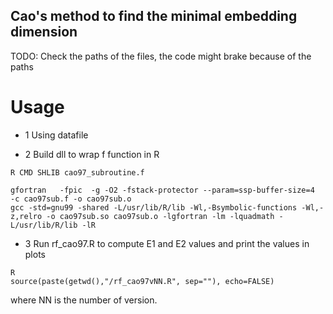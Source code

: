 Cao's method to find the minimal embedding dimension
-----------------
TODO: Check the paths of the files, the code might brake because of the paths


# Usage

* 1 Using datafile

* 2 Build dll to wrap f function in R

```
R CMD SHLIB cao97_subroutine.f
```

```
gfortran   -fpic  -g -O2 -fstack-protector --param=ssp-buffer-size=4  -c cao97sub.f -o cao97sub.o
gcc -std=gnu99 -shared -L/usr/lib/R/lib -Wl,-Bsymbolic-functions -Wl,-z,relro -o cao97sub.so cao97sub.o -lgfortran -lm -lquadmath -L/usr/lib/R/lib -lR
```

* 3 Run rf_cao97.R to compute E1 and E2 values and print the values in plots

```
R
source(paste(getwd(),"/rf_cao97vNN.R", sep=""), echo=FALSE)
```
where NN is the number of version.

